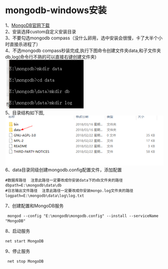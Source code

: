 # mongodb-windows安装

1、[MongoDB官网下载](https://www.mongodb.com/download-center#community)</br>
2、安装选择custom自定义安装目录</br>
3、不要勾选mongodb compass（没什么卵用，选中安装会很慢，卡了大半个小时直接杀进程了）</br>
4、不选mongodb compass秒装完成,执行下图命令创建文件夹data,和子文件夹db,log(命令行不熟的可以直接右键创建文件夹)</br>
  ![img2](./images/img2.png)<br/>
5、目录结构如下图, </br>
  ![img1](./images/img1.png)<br/>
6、data目录同级创建mongodb.config配置文件，添加配置<br/>
   ```
   #数据库路径  注意此路径一定要改成你安装data下的db文件夹的路径
   dbpath=E:\mongodb\data\db
   #日志输出文件路径  注意此路径一定要改成你安装mongo.log文件夹的路径
   logpath=E:\mongodb\data\log\log.txt
   ```
7、创建配置和MongoDB服务<br/>
  ```
  mongod --config "E:\mongodb\mongodb.config" --install --serviceName "MongoDB"
  ```
8、启动服务
  ```
  net start MongoDB
  ```
9、停止服务
  ```
  net stop MongoDB
  ```
